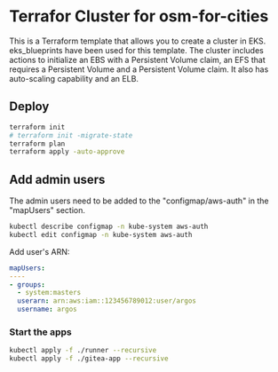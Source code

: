 # Terrafor Cluster for osm-for-cities

This is a Terraform template that allows you to create a cluster in EKS. eks_blueprints have been used for this template. The cluster includes actions to initialize an EBS with a Persistent Volume claim, an EFS that requires a Persistent Volume and a Persistent Volume claim. It also has auto-scaling capability and an ELB.

## Deploy

```sh
terraform init
# terraform init -migrate-state
terraform plan
terraform apply -auto-approve
```

## Add admin users

The admin users need to be added to the "configmap/aws-auth" in the "mapUsers" section.

```sh
kubectl describe configmap -n kube-system aws-auth
kubectl edit configmap -n kube-system aws-auth
```
Add user's ARN:

```yaml
mapUsers:
----
- groups:
  - system:masters
  userarn: arn:aws:iam::123456789012:user/argos
  username: argos
```


### Start the apps

```sh
kubectl apply -f ./runner --recursive
kubectl apply -f ./gitea-app --recursive
```